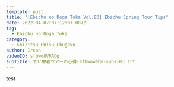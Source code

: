 ```yaml
---
template: post
title: "[Ebichu no Doga Toka Vol.83] Ebichu Spring Tour Tips"
date: 2022-04-07T07:12:07.087Z
tag:
  - Ebichu no Doga Toka
category:
  - Shiritsu Ebisu Chugaku
author: Irsan
videoID: sfbwo8VRAOg
subTitle: エビ中春ツアーの心得-sfbwowebm-subs-83.srt
---
```

test